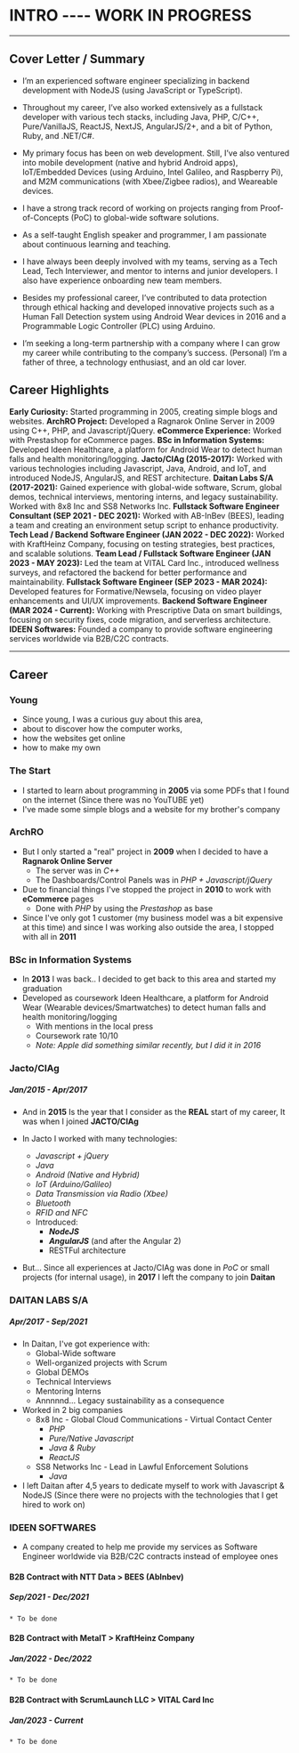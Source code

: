 # INTRO ---- WORK IN PROGRESS

----
## Cover Letter / Summary

- I’m an experienced software engineer specializing in backend development with NodeJS (using JavaScript or TypeScript).
- Throughout my career, I’ve also worked extensively as a fullstack developer with various tech stacks, including Java, PHP, C/C++, Pure/VanillaJS, ReactJS, NextJS, AngularJS/2+, and a bit of Python, Ruby, and .NET/C#.
- My primary focus has been on web development. Still, I’ve also ventured into mobile development (native and hybrid Android apps), IoT/Embedded Devices (using Arduino, Intel Galileo, and Raspberry Pi), and M2M communications (with Xbee/Zigbee radios), and Weareable devices.

- I have a strong track record of working on projects ranging from Proof-of-Concepts (PoC) to global-wide software solutions.
- As a self-taught English speaker and programmer, I am passionate about continuous learning and teaching.
- I have always been deeply involved with my teams, serving as a Tech Lead, Tech Interviewer, and mentor to interns and junior developers. I also have experience onboarding new team members.
- Besides my professional career, I’ve contributed to data protection through ethical hacking and developed innovative projects such as a Human Fall Detection system using Android Wear devices in 2016 and a Programmable Logic Controller (PLC) using Arduino.
- I’m seeking a long-term partnership with a company where I can grow my career while contributing to the company’s success.
(Personal) I’m a father of three, a technology enthusiast, and an old car lover.

## Career Highlights
**Early Curiosity:** Started programming in 2005, creating simple blogs and websites.
**ArchRO Project:** Developed a Ragnarok Online Server in 2009 using C++, PHP, and Javascript/jQuery.
**eCommerce Experience:** Worked with Prestashop for eCommerce pages.
**BSc in Information Systems:** Developed Ideen Healthcare, a platform for Android Wear to detect human falls and health monitoring/logging.
**Jacto/CIAg (2015-2017):** Worked with various technologies including Javascript, Java, Android, and IoT, and introduced NodeJS, AngularJS, and REST architecture.
**Daitan Labs S/A (2017-2021):** Gained experience with global-wide software, Scrum, global demos, technical interviews, mentoring interns, and legacy sustainability. Worked with 8x8 Inc and SS8 Networks Inc.
**Fullstack Software Engineer Consultant (SEP 2021 - DEC 2021):** Worked with AB-InBev (BEES), leading a team and creating an environment setup script to enhance productivity.
**Tech Lead / Backend Software Engineer (JAN 2022 - DEC 2022):** Worked with KraftHeinz Company, focusing on testing strategies, best practices, and scalable solutions.
**Team Lead / Fullstack Software Engineer (JAN 2023 - MAY 2023):** Led the team at VITAL Card Inc., introduced wellness surveys, and refactored the backend for better performance and maintainability.
**Fullstack Software Engineer (SEP 2023 - MAR 2024):** Developed features for Formative/Newsela, focusing on video player enhancements and UI/UX improvements.
**Backend Software Engineer (MAR 2024 - Current):** Working with Prescriptive Data on smart buildings, focusing on security fixes, code migration, and serverless architecture.
**IDEEN Softwares:** Founded a company to provide software engineering services worldwide via B2B/C2C contracts.

--------

## Career

### Young
  * Since young, I was a curious guy about this area,
  * about to discover how the computer works, 
  * how the websites get online 
  * how to make my own

### The Start
  * I started to learn about programming in **2005** via some PDFs that I found on the internet (Since there was no YouTUBE yet)
  * I've made some simple blogs and a website for my brother's company

### ArchRO
  * But I only started a "real" project in **2009** when I decided to have a **Ragnarok Online Server**
    * The server was in _C++_ 
    * The Dashboards/Control Panels was in _PHP + Javascript/jQuery_
  * Due to financial things I've stopped the project in **2010** to work with **eCommerce** pages
    * Done with _PHP_ by using the _Prestashop_ as base
  * Since I've only got 1 customer (my business model was a bit expensive at this time) and since I was working also outside the area, 
  I stopped with all in  **2011**

### BSc in Information Systems
  * In **2013** I was back.. I decided to get back to this area and started my graduation
  * Developed as coursework Ideen Healthcare, a platform for Android Wear (Wearable devices/Smartwatches) to detect human falls and health monitoring/logging
    * With mentions in the local press
    * Coursework rate 10/10
    * _Note: Apple did something similar recently, but I did it in 2016_

### Jacto/CIAg
  ##### Jan/2015 - Apr/2017
  * And in **2015** Is the year that I consider as the **REAL** start of my career, It was when I joined **JACTO/CIAg**
  * In Jacto I worked with many technologies:
    * _Javascript + jQuery_
    * _Java_
    * _Android (Native and Hybrid)_
    * _IoT (Arduino/Galileo)_
    * _Data Transmission via Radio (Xbee)_
    * _Bluetooth_
    * _RFID and NFC_
    * Introduced: 
      * **_NodeJS_**
      * **_AngularJS_** (and after the Angular 2)
      * RESTFul architecture

  * But... Since all experiences at Jacto/CIAg was done in _PoC_ or small projects (for internal usage), in **2017** I left the company to join **Daitan**

### DAITAN LABS S/A
  ##### Apr/2017 - Sep/2021
  * In Daitan, I've got experience with:
    * Global-Wide software
    * Well-organized projects with Scrum
    * Global DEMOs
    * Technical Interviews
    * Mentoring Interns
    * Annnnnd... Legacy sustainability as a consequence
  * Worked in 2 big companies
    * 8x8 Inc - Global Cloud Communications - Virtual Contact Center
      * _PHP_
      * _Pure/Native Javascript_
      * _Java & Ruby_
      * _ReactJS_
    * SS8 Networks Inc - Lead in Lawful Enforcement Solutions
      * _Java_
  * I left Daitan after 4,5 years to dedicate myself to work with Javascript & NodeJS (Since there were no projects with the technologies that I get hired to work on)

### IDEEN SOFTWARES
  * A company created to help me provide my services as Software Engineer worldwide via B2B/C2C contracts instead of employee ones

  #### B2B Contract with NTT Data > BEES (AbInbev)
  ##### Sep/2021 - Dec/2021
    * To be done
  
  #### B2B Contract with MetaIT > KraftHeinz Company
  ##### Jan/2022 - Dec/2022
    * To be done
  
  #### B2B Contract with ScrumLaunch LLC > VITAL Card Inc
  ##### Jan/2023 - Current
    * To be done
